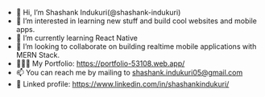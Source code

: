 - 👋 Hi, I’m Shashank Indukuri(@shashank-indukuri)
- 👀 I’m interested in learning new stuff and build cool websites and mobile apps.
- 🌱 I’m currently learning React Native 
- 💞️ I’m looking to collaborate on building realtime mobile applications with MERN Stack.
- 👩🏻‍💻 My Portfolio: https://portfolio-53108.web.app/
- 📫 You can reach me by mailing to shashank.indukuri05@gmail.com
- 👤 Linked profile: https://www.linkedin.com/in/shashankindukuri/
